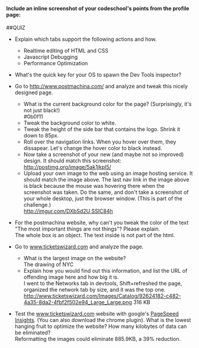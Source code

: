 #### Include an inline screenshot of your codeschool's points from the profile page:

<!-- Modify the Markdown to include your answers. Don't delete the questions! -->

##QUIZ
* Explain which tabs support the following actions and how.
  * Realtime editing of HTML and CSS 
  * Javascript Debugging
  * Performance Optimization 

* What's the quick key for your OS to spawn the Dev Tools inspector?

* Go to http://www.postmachina.com/ and analyze and tweak this nicely designed page.
  * What is the current background color for the page?  (Surprisingly, it's not just black!)  
#0b0f11
  * Tweak the background color to white.
  * Tweak the height of the side bar that contains the logo.  Shrink it down to 85px.
  * Roll over the navigation links.  When you hover over them, they dissapear.  Let's change the hover color to black instead.
  * Now take a screenshot of your new (and maybe not so improved) design.  It should match this screenshot: http://postimg.org/image/5ak1jkpl5/
  * Upload your own image to the web using an image hosting service.  It should match the image above. The last nav link in the image above is black because the mouse was hovering there when the screenshot was taken. Do the same, and don't take a screenshot of your whole desktop, just the browser window. (This is part of the challenge.)  
  http://imgur.com/DXbSd2U,SSIC84h

* For the postmachina website, why can't you tweak the color of the text "The most important things are not things"?  Please explain.  
The whole box is an object. The text inside is not part of the html.

* Go to www.ticketswizard.com and analyze the page.  
  * What is the largest image on the website?  
  The drawing of NYC
  * Explain how you would find out this information, and list the URL of offending image here and how big it is.  
  I went to the Networks tab in devtools, Shift+refreshed the page, organized the network tab by size, and it was the top one. http://www.ticketswizard.com/Images/Catalog/92624182-c482-4a35-8da2-4fbf2f502e94_Large_Large.png 316 KB

* Test the www.ticketswizard.com website with google's [PageSpeed Insights](http://www.ticketswizard.com/).  (You can also download the chrome plugin).  What is the lowest hanging fruit to optimize the website?  How many kilobytes of data can be eliminated?  
Reformatting the images could eliminate 885.9KB, a 39% reduction.
